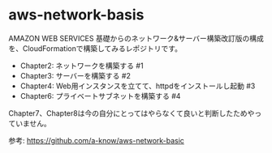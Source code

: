# aws-network-basis

AMAZON WEB SERVICES 基礎からのネットワーク&サーバー構築改訂版の構成を、CloudFormationで構築してみるレポジトリです。

- Chapter2: ネットワークを構築する #1
- Chapter3: サーバーを構築する #2
- Chapter4: Web用インスタンスを立てて、httpdをインストールし起動 #3
- Chapter6: プライベートサブネットを構築する #4

Chapter7、Chapter8は今の自分にとってはやらなくて良いと判断したためやっていません。

参考: https://github.com/a-know/aws-network-basic
